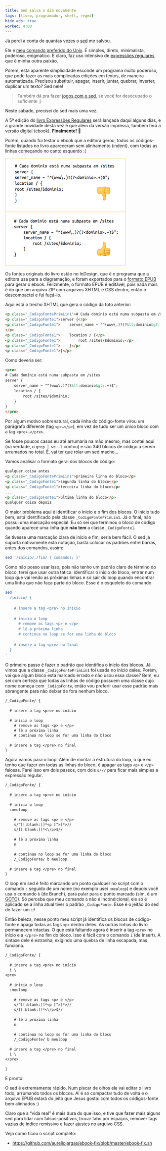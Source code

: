 ```yaml
---
title: Sed salva o dia novamente
tags: [livro, programador, shell, regex]
hide_ads: true
worked: 4:00
---
```


Já perdi a conta de quantas vezes o [sed](http://aurelio.net/sed/) me salvou.

Ele é [meu comando preferido do Unix](http://aurelio.net/blog/2009/07/03/10anos-sed/). É simples, direto, minimalista, poderoso, enigmático. E claro, faz uso intensivo de [expressões regulares](http://aurelio.net/regex/), que é minha outra paixão.

Pórem, esta aparente simplicidade esconde um programa muito poderoso, que pode fazer as mais complicadas edições em textos, de maneira automatizada. Precisou substituir, apagar, inserir, juntar, quebrar, inverter, duplicar um texto? Sed nele!

> Também dá pra fazer [jogos com o sed](http://aurelio.net/projects/sedsokoban/), se você for desocupado o suficiente ;)

Neste sábado, precisei do sed mais uma vez.

A 5ª edição do [livro Expressões Regulares](http://piazinho.com.br) será lançada daqui alguns dias, e a grande novidade desta vez é que além da versão impressa, também terá a versão digital (ebook). **Finalmente!** 🎉

Porém, quando fui testar o ebook que a editora gerou, todos os códigos-fonte listados no livro apareceram sem alinhamento (indent), com todas as linhas começando no canto esquerdo :(

![](/img/blog/ebook-align.png)

Os fontes originais do livro estão no InDesign, que é o programa que a editora usa para a diagramação, e foram exportados para o [formato EPUB](https://en.wikipedia.org/wiki/EPUB) para gerar o ebook. Felizmente, o formato EPUB é editável, pois nada mais é do que um arquivo ZIP com arquivos XHTML e CSS dentro, então o descompactei e fui fuçá-lo.

Aqui está o trecho XHTML que gera o código da foto anterior:

```html
<p class="_CodigoFontePrimLin1"># Cada domínio está numa subpasta em /sites</p>
<p class="_CodigoFonte1">server {</p>
<p class="_CodigoFonte1">    server_name ~ "^(www\.)?(?&lt;dominio&gt;.+)$";
</p>
<p class="_CodigoFonte1">    location / {</p>
<p class="_CodigoFonte1">        root /sites/$dominio;</p>
<p class="_CodigoFonte1">    }</p>
<p class="_CodigoFonte1">}</p>
```

Como deveria ser:

```html
<pre>
# Cada domínio está numa subpasta em /sites
server {
    server_name ~ "^(www\.)?(?&lt;dominio&gt;.+)$";
    location / {
        root /sites/$dominio;
    }
}
</pre>
```

Por algum motivo sobrenatural, cada linha do código-fonte virou um parágrafo diferente (tag `<p>…</p>`), em vez de tudo ser um único bloco com a tag `<pre>…</pre>`.

Se fosse poucos casos eu até arrumaria na mão mesmo, mas contei aqui (na verdade, o `grep | wc -l` contou) e são 340 blocos de código a serem arrumados no total. É, vai ter que rolar um sed macho...

Vamos analisar o formato geral dos blocos de código:

```html
qualquer coisa antes
<p class="_CodigoFontePrimLin1">primeira linha do bloco</p>
<p class="_CodigoFonte1">segunda linha do bloco</p>
<p class="_CodigoFonte1">terceira linha do bloco</p>
...
<p class="_CodigoFonte1">última linha do bloco</p>
qualquer coisa depois
```

O maior problema aqui é identificar o início e o fim dos blocos. O início tudo bem, está identificado pela classe `_CodigoFontePrimLin1`. Já o final, não possui uma marcação especial. Eu só sei que terminou o bloco de código quando aparece uma linha que **não tem** a classe `_CodigoFonte1`.

Se tivesse uma marcação clara de início e fim, seria bem fácil. O sed já suporta nativamente esta notação, basta colocar os padrões entre barras, antes dos comandos, assim:

```bash
sed '/início/,/fim/ { comandos; }'
```

Como não posso usar isso, pois não tenho um padrão claro de término do bloco, terei que usar outra tática: identificar o início do bloco, entrar num loop que vai lendo as próximas linhas e só sair do loop quando encontrar uma linha que não faça parte do bloco. Esse é o esqueleto do comando:

```bash
sed '
  /início/ {

    # insere a tag <pre> no início

    # inicia o loop
      # remove as tags <p> e </p>
      # lê a próxima linha
      # continua no loop se for uma linha do bloco

    # insere a tag <pre> no final
  }
'
```

O primeiro passo é fazer o padrão que identifica o ínicio dos blocos. Já vimos que a classe `_CodigoFontePrimLin1` foi usada no início deles. Porém, vai que algum bloco está marcado errado e não usou essa classe? Bem, eu sei com certeza que todas as linhas de código possuem uma classe cujo nome começa com `_CodigoFonte`, então vou preferir usar esse padrão mais abrangente para não deixar de fora nenhum bloco.

```
/_CodigoFonte/ {

  # insere a tag <pre> no início

  # inicia o loop
    # remove as tags <p> e </p>
    # lê a próxima linha
    # continua no loop se for uma linha do bloco

  # insere a tag </pre> no final
}
```

Agora vamos para o loop. Além de montar a estrutura do loop, o que eu tenho que fazer em todas as linhas do bloco, é apagar as tags `<p>` e `</p>` feiosas. Farei isso em dois passos, com dois `s///` para ficar mais simples a expressão regular.

```
/_CodigoFonte/ {

  # insere a tag <pre> no início

  # inicia o loop
  :meuloop

    # remove as tags <p> e </p>
    s/^[[:blank:]]*<p [^>]*>//
    s/[[:blank:]]*<\/p>$//

    # lê a próxima linha
    n

    # continua no loop se for uma linha do bloco
    /_CodigoFonte/ b meuloop

  # insere a tag </pre> no final
}
```

O loop em sed é feito marcando um ponto qualquer no script com o comando `:` seguido de um nome (no exemplo usei `:meuloop`) e depois você usa o comando `b` (de Branch), para pular para o ponto marcado (sim, é um [GOTO](https://en.wikipedia.org/wiki/Goto)). Só perceba que meu comando `b` não é incondicional, ele só é aplicado se a linha atual tiver o padrão `_CodigoFonte`. Esse é o jeitão do sed de fazer um `if`.

Então beleza, nesse ponto meu script já identifica os blocos de código-fonte e apaga todas as tags `<p>` dentro deles. As outras linhas do livro permanecem intactas. O que está faltando agora é inserir a tag `<pre>` no início e a `</pre>` no fim do bloco. Isso é fácil com o comando `i` (de Insert). A sintaxe dele é estranha, exigindo uma quebra de linha escapada, mas funciona.

```
/_CodigoFonte/ {

  # insere a tag <pre> no início
  i \
<pre>

  # inicia o loop
  :meuloop

    # remove as tags <p> e </p>
    s/^[[:blank:]]*<p [^>]*>//
    s/[[:blank:]]*<\/p>$//

    # lê a próxima linha
    n

    # continua no loop se for uma linha do bloco
    /_CodigoFonte/ b meuloop

  # insere a tag </pre> no final
  i \
</pre>

}
```

E pronto!

O sed é extremamente rápido. Num piscar de olhos ele vai editar o livro todo, arrumando todos os blocos. Aí é só compactar tudo de volta e o arquivo EPUB estará do jeito que Jesus gosta: com todos os códigos-fonte bem alinhados :)

Claro que a “vida real” é mais dura do que isso, e tive que fazer mais alguns sed para lidar com falsos-positivos, trocar tabs por espaços, remover tags vazias de índice remissivo e fazer ajustes no arquivo CSS.

Veja como ficou o script completo:

* https://github.com/aureliojargas/ebook-fix/blob/master/ebook-fix.sh

